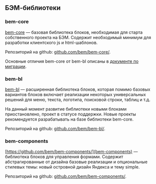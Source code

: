 ## БЭМ-библиотеки

### bem-core
[bem-core](http://ru.bem.info/libs/bem-core/) — базовая библиотека блоков, необходимая для старта собственного проекта на БЭМ. Содержит необходимый минимум для разработки клиентского js и html-шаблонов.

Репозиторий на github: [github.com/bem/bem-core/](http://github.com/bem/bem-core/).

Основные отличия bem-core от bem-bl описаны в [документе по миграции](http://ru.bem.info/libs/bem-core/1.1.0/migration/).

### bem-bl

[bem-bl](http://bem.github.io/bem-bl/index.ru.html) — расширенная библиотека блоков, которая помимо базовых вариантов блоков включает реализации некоторых универсальных решений для меню, текста, логотипа, поисковой строки, таблиц и т.д.

На данный момент развитие библиотеки новыми блоками приостановлено, проект в статусе поддержки. Новые проекты рекомендуется разрабатывать на базе библиотеки bem-core.

Репозиторий на github: [github.com/bem/bem-bl/](http://github.com/bem/bem-bl/).

### bem-components
[https://github.com/bem/bem-components/](bem-components) — библиотека блоков для управления формами. Содержит абстрагированные от дизайна базовые реализации и опциональные стилевых темы: новый островной дизайн Яндекса и тему simple.

Репозиторий на github: [github.com/bem/bem-components/](https://github.com/bem/bem-components/).
